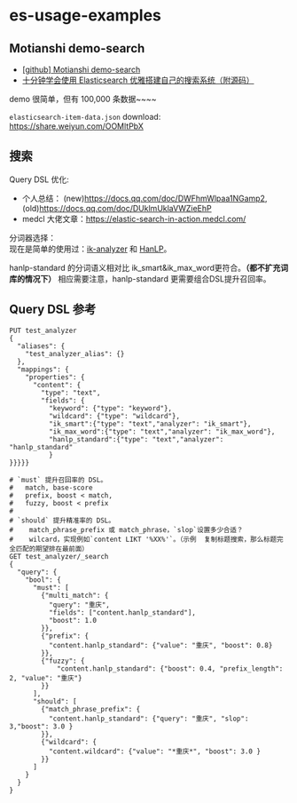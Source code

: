 # es-usage-examples


## Motianshi demo-search
- [\[github\] Motianshi demo-search](https://github.com/Motianshi/alldemo/tree/master/demo-search)
- [十分钟学会使用 Elasticsearch 优雅搭建自己的搜索系统（附源码）](https://mp.weixin.qq.com/s/C9fWBqiE6TzDXfiZmg8l9Q)

demo 很简单，但有 100,000 条数据~~~~

`elasticsearch-item-data.json` download: <https://share.weiyun.com/OOMltPbX>

## 搜索
Query DSL 优化:  
- 个人总结： (new)<https://docs.qq.com/doc/DWFhmWlpaa1NGamp2>, (old)<https://docs.qq.com/doc/DUklmUklaVWZieEhP>
- medcl 大佬文章：<https://elastic-search-in-action.medcl.com/>

分词器选择：  
现在是简单的使用过：[ik-analyzer](https://github.com/medcl/elasticsearch-analysis-ik) 和 [HanLP](https://www.hanlp.com)。

hanlp-standard 的分词语义相对比 ik_smart&ik_max_word更符合。**（都不扩充词库的情况下）** 
相应需要注意，hanlp-standard 更需要组合DSL提升召回率。

## Query DSL 参考
```
PUT test_analyzer
{
  "aliases": {
    "test_analyzer_alias": {}
  },
  "mappings": {
    "properties": {
      "content": {
        "type": "text",
        "fields": {
          "keyword": {"type": "keyword"},
          "wildcard": {"type": "wildcard"},
          "ik_smart":{"type": "text","analyzer": "ik_smart"},
          "ik_max_word":{"type": "text","analyzer": "ik_max_word"},
          "hanlp_standard":{"type": "text","analyzer": "hanlp_standard"
          }
}}}}}
```


```
# `must` 提升召回率的 DSL。
#   match, base-score
#   prefix, boost < match,   
#   fuzzy, boost < prefix
#
# `should` 提升精准率的 DSL。
#    match_phrase_prefix 或 match_phrase，`slop`设置多少合适？
#    wilcard，实现例如`content LIKT '%XX%'`。（示例  复制标题搜索，那么标题完全匹配的期望排在最前面）
GET test_analyzer/_search
{
  "query": {
    "bool": {
      "must": [
        {"multi_match": {
          "query": "重庆",
          "fields": ["content.hanlp_standard"],
          "boost": 1.0
        }},
        {"prefix": {
          "content.hanlp_standard": {"value": "重庆", "boost": 0.8}
        }},
        {"fuzzy": {
            "content.hanlp_standard": {"boost": 0.4, "prefix_length": 2, "value": "重庆"}
        }}
      ],
      "should": [
        {"match_phrase_prefix": {
          "content.hanlp_standard": {"query": "重庆", "slop": 3,"boost": 3.0 }
        }},
        {"wildcard": {
          "content.wildcard": {"value": "*重庆*", "boost": 3.0 }
        }}
      ]
    }
  }
}
```
